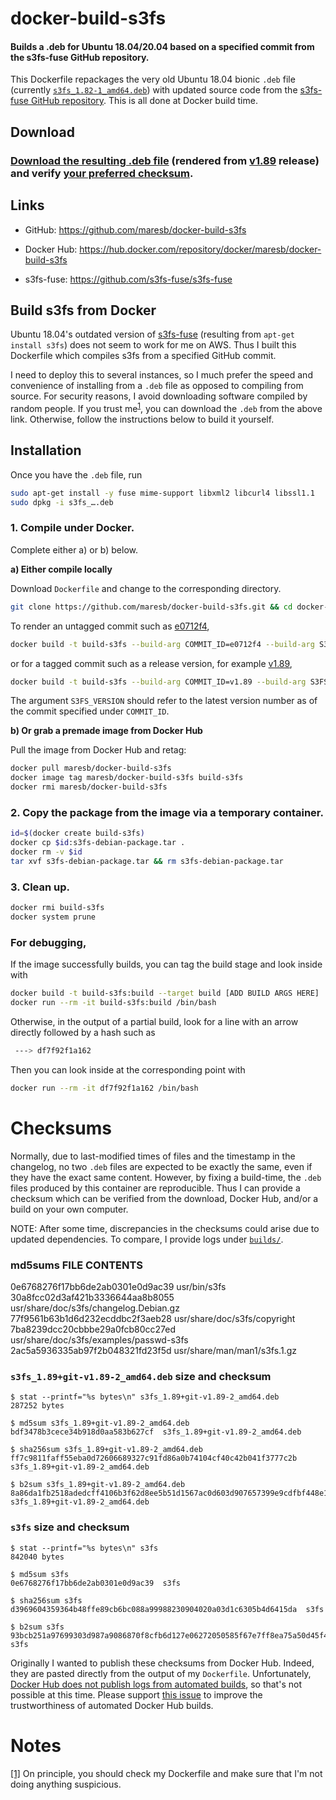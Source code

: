 # docker-build-s3fs

#### Builds a .deb for Ubuntu 18.04/20.04 based on a specified commit from the s3fs-fuse GitHub repository.

This Dockerfile repackages the very old Ubuntu 18.04 bionic `.deb` file (currently [`s3fs_1.82-1_amd64.deb`](https://packages.ubuntu.com/bionic/amd64/s3fs/download)) with updated source code from the [s3fs-fuse GitHub repository](https://github.com/s3fs-fuse/s3fs-fuse).  This is all done at Docker build time.

## Download

### [Download the resulting .deb file](https://media.githubusercontent.com/media/maresb/docker-build-s3fs/master/builds/s3fs_1.89+git-v1.89-2_amd64.deb) (rendered from [v1.89](https://github.com/s3fs-fuse/s3fs-fuse/tree/v1.89) release) and verify [your preferred checksum](#checksums).

## Links

- GitHub: https://github.com/maresb/docker-build-s3fs

- Docker Hub: https://hub.docker.com/repository/docker/maresb/docker-build-s3fs

- s3fs-fuse: https://github.com/s3fs-fuse/s3fs-fuse


## Build s3fs from Docker

Ubuntu 18.04's outdated version of [s3fs-fuse](https://github.com/s3fs-fuse/s3fs-fuse) (resulting from `apt-get install s3fs`) does not seem to work for me on AWS. Thus I built this Dockerfile which compiles s3fs from a specified GitHub commit.

I need to deploy this to several instances, so I much prefer the speed and
convenience of installing from a `.deb` file as opposed to compiling from source.
For security reasons, I avoid downloading software compiled by random people.
If you trust me<sup><a name="trustmesrc">[1](#trustmedest)</a></sup>, you can download the `.deb` from the above link.  Otherwise, follow the instructions below to build it yourself.

## Installation

Once you have the `.deb` file, run 

```bash
sudo apt-get install -y fuse mime-support libxml2 libcurl4 libssl1.1
sudo dpkg -i s3fs_….deb
```

### 1. Compile under Docker.

Complete either a) or b) below.

**a) Either compile locally**
    
Download `Dockerfile` and change to the corresponding directory.

```bash
git clone https://github.com/maresb/docker-build-s3fs.git && cd docker-build-s3fs
```

To render an untagged commit such as [e0712f4](https://github.com/s3fs-fuse/s3fs-fuse/tree/e0712f4),
```bash
docker build -t build-s3fs --build-arg COMMIT_ID=e0712f4 --build-arg S3FS_VERSION=1.85 .
```

or for a tagged commit such as a release version, for example [v1.89](https://github.com/s3fs-fuse/s3fs-fuse/tree/v1.89),

```bash
docker build -t build-s3fs --build-arg COMMIT_ID=v1.89 --build-arg S3FS_VERSION=1.89 .
```

The argument `S3FS_VERSION` should refer to the latest version number as of the commit specified under `COMMIT_ID`.

**b) Or grab a premade image from Docker Hub**

Pull the image from Docker Hub and retag:
```bash
docker pull maresb/docker-build-s3fs
docker image tag maresb/docker-build-s3fs build-s3fs
docker rmi maresb/docker-build-s3fs
```

### 2. Copy the package from the image via a temporary container.
```bash
id=$(docker create build-s3fs)
docker cp $id:s3fs-debian-package.tar .
docker rm -v $id
tar xvf s3fs-debian-package.tar && rm s3fs-debian-package.tar
```

### 3. Clean up.
```bash
docker rmi build-s3fs
docker system prune
```

### For debugging,

If the image successfully builds, you can tag the build stage and look inside with
```bash
docker build -t build-s3fs:build --target build [ADD BUILD ARGS HERE] .
docker run --rm -it build-s3fs:build /bin/bash
```
Otherwise, in the output of a partial build, look for a line with an arrow directly followed by a hash such as
```bash
 ---> df7f92f1a162
```
Then you can look inside at the corresponding point with
```bash
docker run --rm -it df7f92f1a162 /bin/bash
```

# Checksums

Normally, due to last-modified times of files and the timestamp in the changelog,
no two `.deb` files are expected to be exactly the same, even if they have the
exact same content. However, by fixing a build-time, the `.deb` files produced
by this container are reproducible. Thus I can provide a checksum which can be
verified from the download, Docker Hub, and/or a build on your own computer.

NOTE: After some time, discrepancies in the checksums could arise due to updated
dependencies. To compare, I provide logs under [`builds/`](builds).

### md5sums FILE CONTENTS

0e6768276f17bb6de2ab0301e0d9ac39  usr/bin/s3fs
30a8fcc02d3af421b3336644aa8b8055  usr/share/doc/s3fs/changelog.Debian.gz
77f9561b63b1d6d232ecddbc2f3aeb28  usr/share/doc/s3fs/copyright
7ba8239dcc20cbbbe29a0fcb80cc27ed  usr/share/doc/s3fs/examples/passwd-s3fs
2ac5a5936335ab97f2b048321fd23f5d  usr/share/man/man1/s3fs.1.gz


### `s3fs_1.89+git-v1.89-2_amd64.deb` size and checksum

    $ stat --printf="%s bytes\n" s3fs_1.89+git-v1.89-2_amd64.deb
    287252 bytes

    $ md5sum s3fs_1.89+git-v1.89-2_amd64.deb
    bdf3478b3cece34b918d0aa583b627cf  s3fs_1.89+git-v1.89-2_amd64.deb
    
    $ sha256sum s3fs_1.89+git-v1.89-2_amd64.deb
    ff7c9811faff55eba0d72606689327c91fd86a0b74104cf40c42b041f3777c2b  s3fs_1.89+git-v1.89-2_amd64.deb
    
    $ b2sum s3fs_1.89+git-v1.89-2_amd64.deb
    8a86da1fb2518adedcff4106b3f62d8ee5b51d1567ac0d603d907657399e9cdfbf448e1e571f2140eb631cc59aff94a8e7cfe90d23b1156d26c63ab4679c20d3  s3fs_1.89+git-v1.89-2_amd64.deb


### `s3fs` size and checksum

    $ stat --printf="%s bytes\n" s3fs
    842040 bytes

    $ md5sum s3fs
    0e6768276f17bb6de2ab0301e0d9ac39  s3fs
    
    $ sha256sum s3fs
    d3969604359364b48ffe89cb6bc088a99988230904020a03d1c6305b4d6415da  s3fs
    
    $ b2sum s3fs
    93bcb251a97699303d987a9086870f8cfb6d127e06272050585f67e7ff8ea75a50d45f488c5c836746053331b4af0f82502add4b29bfc7a89836f2ba56d75f4c  s3fs


Originally I wanted to publish these checksums from Docker Hub.  Indeed, they are pasted directly from the output of my `Dockerfile`.  Unfortunately, [Docker Hub does not publish logs from automated builds](https://github.com/docker/hub-feedback/issues/1787), so that's not possible at this time.  Please support [this issue](https://github.com/docker/hub-feedback/issues/1787) to improve the trustworthiness of automated Docker Hub builds.

# Notes

<a name="trustmedest">[[1]](#trustmesrc)</a> On principle, you should check my Dockerfile and make sure that I'm not doing anything suspicious.
